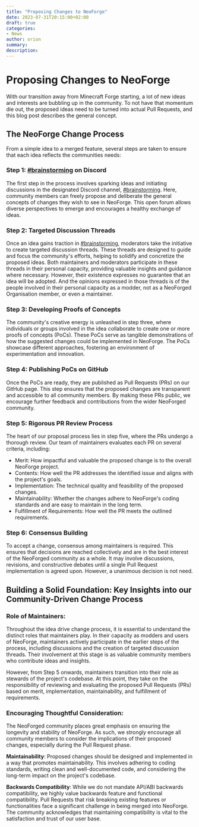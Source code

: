 ```yaml
---
title: "Proposing Changes to NeoForge"
date: 2023-07-31T20:15:00+02:00
draft: true
categories:
- News
author: orion
summary:
description:
---
```

# Proposing Changes to NeoForge

With our transition away from Minecraft Forge starting, a lot of new ideas and interests are bubbling up in the community.
To not have that momentum die out, the proposed ideas need to be turned into actual Pull Requests, and this blog post describes the general concept.

## The NeoForge Change Process
From a simple idea to a merged feature, several steps are taken to ensure that each idea reflects the communities needs:

### Step 1: [#brainstorming](https://discord.com/channels/313125603924639766/1105595318197825557) on Discord

The first step in the process involves sparking ideas and initiating discussions in the designated Discord channel, [#brainstorming](https://discord.com/channels/313125603924639766/1105595318197825557). Here, community members can freely propose and deliberate the general concepts of changes they wish to see in NeoForge. This open forum allows diverse perspectives to emerge and encourages a healthy exchange of ideas.

### Step 2: Targeted Discussion Threads

Once an idea gains traction in [#brainstorming](https://discord.com/channels/313125603924639766/1105595318197825557), moderators take the initiative to create targeted discussion threads. These threads are designed to guide and focus the community's efforts, helping to solidify and concretize the proposed ideas. Both maintainers and moderators participate in these threads in their personal capacity, providing valuable insights and guidance where necessary. However, their existence expresses no guarantee that an idea will be adopted. And the opinions expressed in those threads is of the people involved in their personal capacity as a modder, not as a NeoForged Organisation member, or even a maintainer. 

### Step 3: Developing Proofs of Concepts

The community's creative energy is unleashed in step three, where individuals or groups involved in the idea collaborate to create one or more proofs of concepts (PoCs). These PoCs serve as tangible demonstrations of how the suggested changes could be implemented in NeoForge. The PoCs showcase different approaches, fostering an environment of experimentation and innovation.

### Step 4: Publishing PoCs on GitHub

Once the PoCs are ready, they are published as Pull Requests (PRs) on our GitHub page. This step ensures that the proposed changes are transparent and accessible to all community members. By making these PRs public, we encourage further feedback and contributions from the wider NeoForged community.

### Step 5: Rigorous PR Review Process

The heart of our proposal process lies in step five, where the PRs undergo a thorough review. Our team of maintainers evaluates each PR on several criteria, including:

- Merit: How impactful and valuable the proposed change is to the overall NeoForge project.
- Contents: How well the PR addresses the identified issue and aligns with the project's goals.
- Implementation: The technical quality and feasibility of the proposed changes.
- Maintainability: Whether the changes adhere to NeoForge's coding standards and are easy to maintain in the long term.
- Fulfillment of Requirements: How well the PR meets the outlined requirements.

### Step 6: Consensus Building

To accept a change, consensus among maintainers is required. This ensures that decisions are reached collectively and are in the best interest of the NeoForged community as a whole. It may involve discussions, revisions, and constructive debates until a single Pull Request implementation is agreed upon. However, a unanimous decision is not need.


## Building a Solid Foundation: Key Insights into our Community-Driven Change Process
### Role of Maintainers:

Throughout the idea drive change process, it is essential to understand the distinct roles that maintainers play. In their capacity as modders and users of NeoForge, maintainers actively participate in the earlier steps of the process, including discussions and the creation of targeted discussion threads. Their involvement at this stage is as valuable community members who contribute ideas and insights.

However, from Step 5 onwards, maintainers transition into their role as stewards of the project's codebase. At this point, they take on the responsibility of reviewing and evaluating the proposed Pull Requests (PRs) based on merit, implementation, maintainability, and fulfillment of requirements.

### Encouraging Thoughtful Consideration:

The NeoForged community places great emphasis on ensuring the longevity and stability of NeoForge. As such, we strongly encourage all community members to consider the implications of their proposed changes, especially during the Pull Request phase.

**Maintainability**: Proposed changes should be designed and implemented in a way that promotes maintainability. This involves adhering to coding standards, writing clean and well-documented code, and considering the long-term impact on the project's codebase.

**Backwards Compatibility**: While we do not mandate API/ABI backwards compatibility, we highly value backwards feature and functional compatibility. Pull Requests that risk breaking existing features or functionalities face a significant challenge in being merged into NeoForge. The community acknowledges that maintaining compatibility is vital to the satisfaction and trust of our user base.